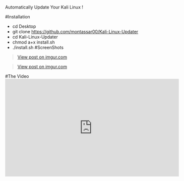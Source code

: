 Automatically Update Your Kali Linux !

#Installation 
* cd Desktop
* git clone https://github.com/montassar00/Kali-Linux-Updater
* cd Kali-Linux-Updater
* chmod a+x install.sh
* ./install.sh
#ScreenShots 
<blockquote class="imgur-embed-pub" lang="en" data-id="lRZXrEn"><a href="//imgur.com/lRZXrEn">View post on imgur.com</a></blockquote><script async src="//s.imgur.com/min/embed.js" charset="utf-8"></script>
<blockquote class="imgur-embed-pub" lang="en" data-id="0913HLZ"><a href="//imgur.com/0913HLZ">View post on imgur.com</a></blockquote><script async src="//s.imgur.com/min/embed.js" charset="utf-8"></script>
#The Video
<iframe width="560" height="315" src="https://www.youtube.com/embed/-NKPyt3MJLU" frameborder="0" allow="autoplay; encrypted-media" allowfullscreen></iframe>
